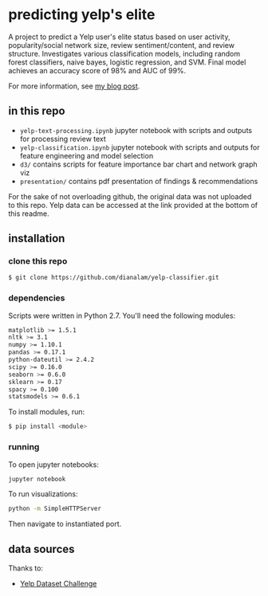 # predicting yelp's elite 
A project to predict a Yelp user's elite status based on user activity, popularity/social network size, review sentiment/content, and review structure. Investigates various classification models, including random forest classifiers, naive bayes, logistic regression, and SVM. Final model achieves an accuracy score of 98% and AUC of 99%. 

For more information, see [my blog post](http://dianalam.github.io/2016/02/28/yelp-classification.html).

## in this repo
* `yelp-text-processing.ipynb` jupyter notebook with scripts and outputs for processing review text
* `yelp-classification.ipynb` jupyter notebook with scripts and outputs for feature engineering and model selection
* `d3/` contains scripts for feature importance bar chart and network graph viz
* `presentation/` contains pdf presentation of findings & recommendations

For the sake of not overloading github, the original data was not uploaded to this repo. Yelp data can be accessed at the link provided at the bottom of this readme.

## installation
### clone this repo  
```bash
$ git clone https://github.com/dianalam/yelp-classifier.git
```

### dependencies
Scripts were written in Python 2.7. You'll need the following modules: 
```bash
matplotlib >= 1.5.1  
nltk >= 3.1
numpy >= 1.10.1  
pandas >= 0.17.1  
python-dateutil >= 2.4.2
scipy >= 0.16.0
seaborn >= 0.6.0
sklearn >= 0.17
spacy >= 0.100
statsmodels >= 0.6.1
```

To install modules, run:  
```bash
$ pip install <module>
```

### running
To open jupyter notebooks:
```bash
jupyter notebook 
```

To run visualizations:
```bash
python -m SimpleHTTPServer
```
Then navigate to instantiated port. 

## data sources
Thanks to: 
* [Yelp Dataset Challenge](https://www.yelp.com/dataset_challenge)
